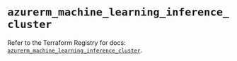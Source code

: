 # `azurerm_machine_learning_inference_cluster`

Refer to the Terraform Registry for docs: [`azurerm_machine_learning_inference_cluster`](https://registry.terraform.io/providers/hashicorp/azurerm/4.44.0/docs/resources/machine_learning_inference_cluster).
